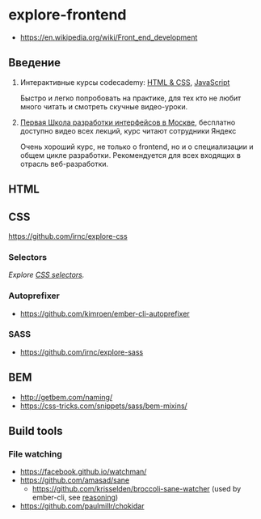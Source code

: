 # explore-frontend

* https://en.wikipedia.org/wiki/Front_end_development

## Введение

1.  Интерактивные курсы codecademy: [HTML & CSS](https://www.codecademy.com/tracks/web), [JavaScript](https://www.codecademy.com/tracks/javascript)

    Быстро и легко попробовать на практике, для тех кто не любит много читать и смотреть скучные видео-уроки.

2.  [Первая Школа разработки интерфейсов в Москве](https://academy.yandex.ru/events/shri/msk-2012/), бесплатно доступно видео всех лекций, курс читают сотрудники Яндекс
 
    Очень хороший курс, не только о frontend, но и о специализации и общем цикле разработки. Рекомендуется для всех входящих в отрасль веб-разработки.




## HTML

## CSS

https://github.com/irnc/explore-css

### Selectors

_Explore [CSS selectors](https://github.com/irnc/explore-css/blob/master/selectors/README.md)._

### Autoprefixer

* https://github.com/kimroen/ember-cli-autoprefixer

### SASS

* https://github.com/irnc/explore-sass

## BEM

* http://getbem.com/naming/
* https://css-tricks.com/snippets/sass/bem-mixins/

## Build tools

### File watching

* https://facebook.github.io/watchman/
* https://github.com/amasad/sane
  * https://github.com/krisselden/broccoli-sane-watcher (used by ember-cli, see [reasoning](https://github.com/ember-cli/ember-cli/issues/4503))
* https://github.com/paulmillr/chokidar
